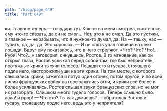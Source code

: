 ```yaml
---
path: "/blog/page_649"
title: "Part 649"
---
```


ки. Главное теперь — государь тут. Как он на меня смотрел, и хотелось ему что-то сказать, да он не смел... Нет, это я не смел. Да это пустяки, а главное — не забывать, что я нужное-то думал, да. На — ташку, нас — тупить, да, да, да. Это хорошо». — И он опять упал головой на шею лошади. Вдруг ему показалось, что в него стреляют. «Что́? Что́? Что́!... Руби! Что́?...» заговорил, очнувшись, Ростов. В то мгновение, как он открыл глаза, Ростов услыхал перед собой там, где был неприятель, протяжные крики тысячи голосов. Лошади его и гусара, стоявшего подле него, насторожили уши на эти крики. На том месте, с которого слышались крики, зажегся и потух один огонек, потом другой, и по всей линии французских войск на горе зажглись огни, и крики всё более и более усиливались. Ростов слышал звуки французских слов, но не мог их разобрать. Слишком много гудело голосов. Теперь слышно было: аааа! и рррр!
— Что́ это? Ты как думаешь? — обратился Ростов к гусару, стоявшему подле него, ведь это у неприятеля?
